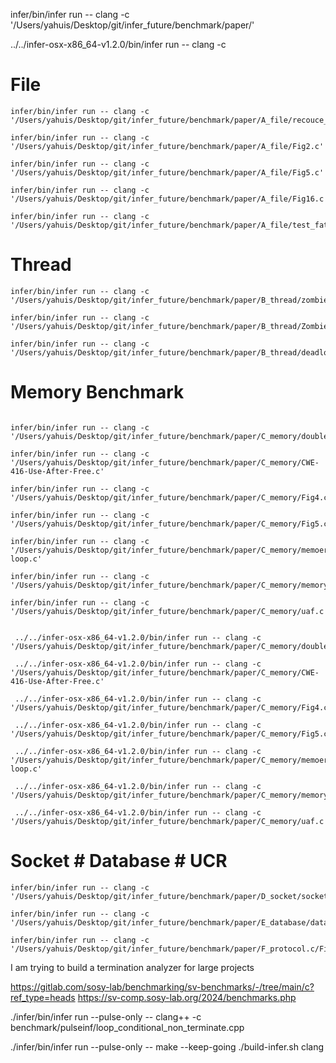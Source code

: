 
infer/bin/infer run -- clang -c '/Users/yahuis/Desktop/git/infer_future/benchmark/paper/'


 ../../infer-osx-x86_64-v1.2.0/bin/infer run -- clang -c 

# File

```
infer/bin/infer run -- clang -c '/Users/yahuis/Desktop/git/infer_future/benchmark/paper/A_file/recouce_leak.c'

infer/bin/infer run -- clang -c '/Users/yahuis/Desktop/git/infer_future/benchmark/paper/A_file/Fig2.c'

infer/bin/infer run -- clang -c '/Users/yahuis/Desktop/git/infer_future/benchmark/paper/A_file/Fig5.c'

infer/bin/infer run -- clang -c '/Users/yahuis/Desktop/git/infer_future/benchmark/paper/A_file/Fig16.c'

infer/bin/infer run -- clang -c '/Users/yahuis/Desktop/git/infer_future/benchmark/paper/A_file/test_fatfs_common.c'
```


# Thread 

```
infer/bin/infer run -- clang -c '/Users/yahuis/Desktop/git/infer_future/benchmark/paper/B_thread/zombie1.c'

infer/bin/infer run -- clang -c '/Users/yahuis/Desktop/git/infer_future/benchmark/paper/B_thread/Zombie.c'

infer/bin/infer run -- clang -c '/Users/yahuis/Desktop/git/infer_future/benchmark/paper/B_thread/deadlock.c'
```


# Memory Benchmark 

```

infer/bin/infer run -- clang -c '/Users/yahuis/Desktop/git/infer_future/benchmark/paper/C_memory/double_free.c'

infer/bin/infer run -- clang -c '/Users/yahuis/Desktop/git/infer_future/benchmark/paper/C_memory/CWE-416-Use-After-Free.c'

infer/bin/infer run -- clang -c '/Users/yahuis/Desktop/git/infer_future/benchmark/paper/C_memory/Fig4.c'

infer/bin/infer run -- clang -c '/Users/yahuis/Desktop/git/infer_future/benchmark/paper/C_memory/Fig5.c'

infer/bin/infer run -- clang -c '/Users/yahuis/Desktop/git/infer_future/benchmark/paper/C_memory/memoery-loop.c'

infer/bin/infer run -- clang -c '/Users/yahuis/Desktop/git/infer_future/benchmark/paper/C_memory/memory_leak.c'

infer/bin/infer run -- clang -c '/Users/yahuis/Desktop/git/infer_future/benchmark/paper/C_memory/uaf.c'
```




```

 ../../infer-osx-x86_64-v1.2.0/bin/infer run -- clang -c '/Users/yahuis/Desktop/git/infer_future/benchmark/paper/C_memory/double_free.c'

 ../../infer-osx-x86_64-v1.2.0/bin/infer run -- clang -c '/Users/yahuis/Desktop/git/infer_future/benchmark/paper/C_memory/CWE-416-Use-After-Free.c'

 ../../infer-osx-x86_64-v1.2.0/bin/infer run -- clang -c '/Users/yahuis/Desktop/git/infer_future/benchmark/paper/C_memory/Fig4.c'

 ../../infer-osx-x86_64-v1.2.0/bin/infer run -- clang -c '/Users/yahuis/Desktop/git/infer_future/benchmark/paper/C_memory/Fig5.c'

 ../../infer-osx-x86_64-v1.2.0/bin/infer run -- clang -c '/Users/yahuis/Desktop/git/infer_future/benchmark/paper/C_memory/memoery-loop.c'

 ../../infer-osx-x86_64-v1.2.0/bin/infer run -- clang -c '/Users/yahuis/Desktop/git/infer_future/benchmark/paper/C_memory/memory_leak.c'

 ../../infer-osx-x86_64-v1.2.0/bin/infer run -- clang -c '/Users/yahuis/Desktop/git/infer_future/benchmark/paper/C_memory/uaf.c'
```


# Socket # Database # UCR 
```
infer/bin/infer run -- clang -c '/Users/yahuis/Desktop/git/infer_future/benchmark/paper/D_socket/socket.c' 

infer/bin/infer run -- clang -c '/Users/yahuis/Desktop/git/infer_future/benchmark/paper/E_database/database.c' 

infer/bin/infer run -- clang -c '/Users/yahuis/Desktop/git/infer_future/benchmark/paper/F_protocol.c/Fig17.c' 
```








I am trying to build a termination analyzer for large projects


https://gitlab.com/sosy-lab/benchmarking/sv-benchmarks/-/tree/main/c?ref_type=heads
https://sv-comp.sosy-lab.org/2024/benchmarks.php


./infer/bin/infer run --pulse-only -- clang++ -c benchmark/pulseinf/loop_conditional_non_terminate.cpp

./infer/bin/infer run --pulse-only -- make --keep-going 
./build-infer.sh clang      